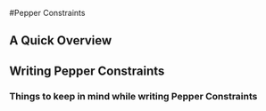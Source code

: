 #Pepper Constraints
## A Quick Overview
## Writing Pepper Constraints
### Things to keep in mind while writing Pepper Constraints

